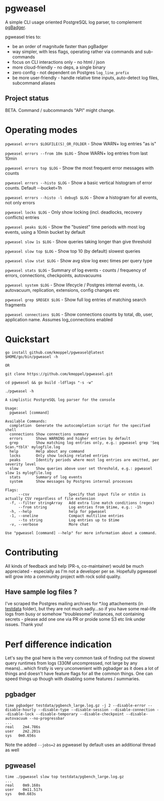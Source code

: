 # pgweasel

A simple CLI usage oriented PostgreSQL log parser, to complement [pgBadger](https://github.com/darold/pgbadger).

pgweasel tries to:

* be an order of magnitude faster than pgBadger
* way simpler, with less flags, operating rather via commands and sub-commands
* focus on CLI interactions only - no html / json
* more cloud-friendly - no deps, a single binary
* zero config - not dependent on Postgres `log_line_prefix`
* be more user-friendly - handle relative time inputs, auto-detect log files, subcommand aliases

## Project status

BETA. Command / subcommands "API" might change.

# Operating modes

`pgweasel errors $LOGFILE(S)_OR_FOLDER` - Show WARN+ log entries "as is"

`pgweasel errors --from 10m $LOG` - Show WARN+ log entries from last 10min

`pgweasel errors top $LOG` - Show the most frequent error messages with counts

`pgweasel errors --histo $LOG` - Show a basic vertical histogram of error counts. Default --bucket=1h

`pgweasel errors --histo -l debug5 $LOG` - Show a histogram for all events, not only errors

`pgweasel locks $LOG` - Only show locking (incl. deadlocks, recovery conflicts) entries

`pgweasel peaks $LOG` - Show the "busiest" time periods with most log events, using a 10min bucket by default

`pgweasel slow 1s $LOG` - Show queries taking longer than give threshold

`pgweasel slow top $LOG` - Show top 10 (by default) slowest queries

`pgweasel slow stat $LOG` - Show avg slow log exec times per query type

`pgweasel stats $LOG` - Summary of log events - counts / frequency of errors, connections, checkpoints, autovacuums

`pgweasel system $LOG` - Show lifecycle / Postgres internal events, i.e. autovacuum, replication, extensions, config changes etc

`pgweasel grep $REGEX $LOG` - Show full log entries of matching search fragments

`pgweasel connections $LOG` - Show connections counts by total, db, user, application name. Assumes log_connections enabled


# Quickstart

```
go install github.com/kmoppel/pgweasel@latest
$HOME/go/bin/pgweasel -h

OR

git clone https://github.com/kmoppel/pgweasel.git

cd pgweasel && go build -ldflags "-s -w"

./pgweasel -h

A simplistic PostgreSQL log parser for the console

Usage:
  pgweasel [command]

Available Commands:
  completion  Generate the autocompletion script for the specified shell
  connections Show connections summary
  errors      Shows WARNING and higher entries by default
  grep        Show matching log entries only, e.g.: pgweasel grep 'Seq Scan.*tblX' mylogfile.log
  help        Help about any command
  locks       Only show locking related entries
  peaks       Identify periods where most log entries are emitted, per severity level
  slow        Show queries above user set threshold, e.g.: pgweasel slow 1s mylogfile.log
  stats       Summary of log events
  system      Show messages by Postgres internal processes

Flags:
      --csv                  Specify that input file or stdin is actually CSV regardless of file extension
  -f, --filter stringArray   Add extra line match conditions (regex)
      --from string          Log entries from $time, e.g.: -1h
  -h, --help                 help for pgweasel
  -1, --oneline              Compact multiline entries
      --to string            Log entries up to $time
  -v, --verbose              More chat

Use "pgweasel [command] --help" for more information about a command.
```


# Contributing

All kinds of feedback and help (PR-s, co-maintainer) would be much appreciated - especially as I'm not a
developer per se. Hopefully pgweasel will grow into a community project with rock solid quality.

## Have sample log files ?

I've scraped the Postgres mailing archives for *.log attachements (in [testdata](https://github.com/kmoppel/pgweasel/tree/main/testdata) folder), but they
are not much sadly...so if you have some real-life logs from busy or somehow "troublesome" instances, not
containing secrets - please add one one via PR or proide some S3 etc link under issues. Thank you!

# Perf difference indication

Let's say the goal here is the very common task of finding out the slowest query runtimes from logs
(330M uncompressed, not large by any means)...which firstly is very unconvenient with pgbadger as it
does a lot of things and doesn't have feature flags for all the common things. One can speed things
up though with disabling some features / summaries.

## pgbadger

```
time pgbadger testdata/pgbench_large.log.gz -j 2 --disable-error --disable-hourly --disable-type --disable-session --disable-connection --disable-lock --disable-temporary --disable-checkpoint --disable-autovacuum --no-progressbar
...
real	2m4.786s
user	2m2.201s
sys	  0m0.656s
```

Note the added `--jobs=2` as pgweasel by default uses an additional thread as well

## pgweasel

```
time ./pgweasel slow top testdata/pgbench_large.log.gz
...
real	0m9.168s
user	0m11.517s
sys	  0m0.683s
```
